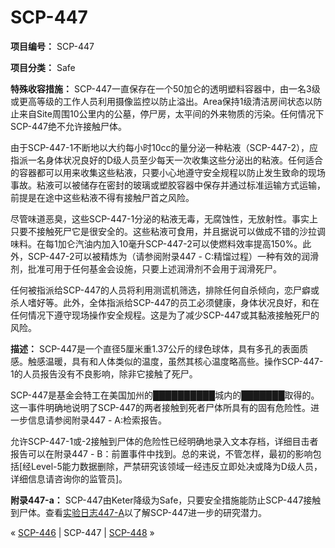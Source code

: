 # SCP-447
                        


**项目编号：** SCP-447

**项目分类：** Safe

**特殊收容措施：** SCP-447一直保存在一个50加仑的透明塑料容器中，由一名3级或更高等级的工作人员利用摄像监控以防止溢出。Area保持1级清洁房间状态以防止来自Site周围10公里内的公墓，停尸房，太平间的外来物质的污染。任何情况下SCP-447绝不允许接触尸体。

由于SCP-447-1不断地以大约每小时10cc的量分泌一种粘液（SCP-447-2），应指派一名身体状况良好的D级人员至少每天一次收集这些分泌出的粘液。任何适合的容器都可以用来收集这些粘液，只要小心地遵守安全规程以防止发生致命的现场事故。粘液可以被储存在密封的玻璃或塑胶容器中保存并通过标准运输方式运输，前提是在途中这些粘液不得有接触尸首之风险。

尽管味道恶臭，这些SCP-447-1分泌的粘液无毒，无腐蚀性，无放射性。事实上只要不接触死尸它是很安全的。这些粘液可食用，并且据说可以做成不错的沙拉调味料。在每1加仑汽油内加入10毫升SCP-447-2可以使燃料效率提高150%。此外，SCP-447-2可以被精炼为（请参阅附录447 - C:精馏过程）一种有效的润滑剂，批准可用于任何基金会设施，只要上述润滑剂不会用于润滑死尸。

任何被指派给SCP-447的人员将利用测谎机筛选，排除任何自杀倾向，恋尸癖或杀人嗜好等。此外，全体指派给SCP-447的员工必须健康，身体状况良好，和在任何情况下遵守现场操作安全规程。这是为了减少SCP-447或其黏液接触死尸的风险。

**描述：** SCP-447是一个直径5厘米重1.37公斤的绿色球体，具有多孔的表面质感。触感温暖，具有和人体类似的温度，虽然其核心温度略高些。操作SCP-447-1的人员报告没有不良影响，除非它接触了死尸。

SCP-447是基金会特工在美国加州的██████████城内的███████取得的。这一事件明确地说明了SCP-447的两者接触到死者尸体所具有的固有危险性。进一步信息请参阅附录447 - A:检索报告。

允许SCP-447-1或-2接触到尸体的危险性已经明确地录入文本存档，详细目击者报告可以在附录447 - B：前置事件中找到。总的来说，不管怎样，最初的影响包括[经Level-5能力数据删除，严禁研究该领域一经违反立即处决或降为D级人员，详细信息请咨询你的监管员]。

**附录447-a：** SCP-447由Keter降级为Safe，只要安全措施能防止SCP-447接触到尸体。查看[实验日志447-A](/experiment-log-447-a)以了解SCP-447进一步的研究潜力。



« [SCP-446](/scp-446) | SCP-447 | [SCP-448](/scp-448) »





                    